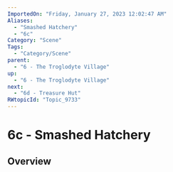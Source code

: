 ```yaml
---
ImportedOn: "Friday, January 27, 2023 12:02:47 AM"
Aliases:
  - "Smashed Hatchery"
  - "6c"
Category: "Scene"
Tags:
  - "Category/Scene"
parent:
  - "6 - The Troglodyte Village"
up:
  - "6 - The Troglodyte Village"
next:
  - "6d - Treasure Hut"
RWtopicId: "Topic_9733"
---
```

# 6c - Smashed Hatchery
## Overview
